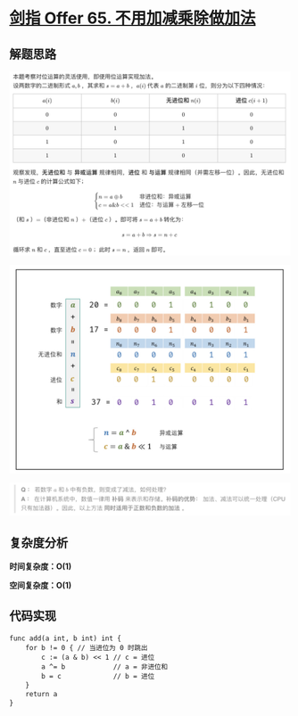 # [剑指 Offer 65. 不用加减乘除做加法](https://leetcode-cn.com/problems/bu-yong-jia-jian-cheng-chu-zuo-jia-fa-lcof/)

## 解题思路

![12D29FD9-C907-46FA-9B78-238FA2DCB029](images/12D29FD9-C907-46FA-9B78-238FA2DCB029.png)

![57DD7958-6800-41EE-B095-2D535146AC1E](images/57DD7958-6800-41EE-B095-2D535146AC1E.png)

![79D945EB-F082-4F1B-95AC-58022DA69135](images/79D945EB-F082-4F1B-95AC-58022DA69135.png)

## 复杂度分析

**时间复杂度：O(1)**

**空间复杂度：O(1)** 

## 代码实现

```golang
func add(a int, b int) int {
	for b != 0 { // 当进位为 0 时跳出
		c := (a & b) << 1 // c = 进位
		a ^= b            // a = 非进位和
		b = c             // b = 进位
	}
	return a
}
```